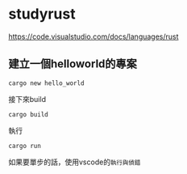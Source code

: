 # studyrust

https://code.visualstudio.com/docs/languages/rust

## 建立一個helloworld的專案

```
cargo new hello_world
```

接下來build

```
cargo build
```

執行

```
cargo run
```

如果要單步的話，使用vscode的`執行與偵錯`